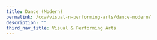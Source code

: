```yaml
---
title: Dance (Modern)
permalink: /cca/visual-n-performing-arts/dance-modern/
description: ""
third_nav_title: Visual & Performing Arts
---
```

